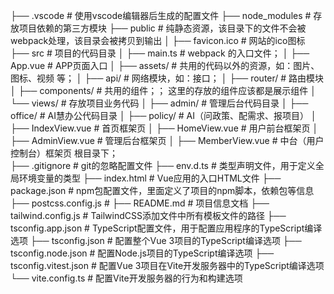 ├── .vscode                         # 使用vscode编辑器后生成的配置文件
├── node_modules             # 存放项目依赖的第三方模块
├── public                            # 纯静态资源，该目录下的文件不会被webpack处理，该目录会被拷贝到输出
│   ├── favicon.ico               # 网站的ico图标
├── src                                  # 项目的代码目录
│   ├── main.ts                     # webpack 的入口文件；
│   ├── App.vue                   # APP页面入口
│   ├── assets/                     # 共用的代码以外的资源，如：图片、图标、视频 等；
│   ├── api/                          # 网络模块，如：接口；
│   ├── router/                     # 路由模块
│   ├── components/          # 共用的组件；； 这里的存放的组件应该都是展示组件
│   └── views/                      # 存放项目业务代码
│       ├── admin/             # 管理后台代码目录
│       ├── office/            # AI慧办公代码目录
│       ├── policy/            # AI（问政策、配需求、报项目）
│       ├── IndexView.vue      # 首页框架页
│       ├── HomeView.vue       # 用户前台框架页
│       ├── AdminView.vue      # 管理后台框架页
│       ├── MemberView.vue     # 中台（用户控制台）框架页
根目录下；   
       ├── .gitignore               # git的忽略配置文件
       ├── env.d.ts                  # 类型声明文件，用于定义全局环境变量的类型
       ├── index.html              # Vue应用的入口HTML文件
       ├── package.json          # npm包配置文件，里面定义了项目的npm脚本，依赖包等信息
       ├── postcss.config.js     # 
       ├── README.md           # 项目信息文档
       ├── tailwind.config.js    # TailwindCSS添加文件中所有模板文件的路径
       ├── tsconfig.app.json    # TypeScript配置文件，用于配置应用程序的TypeScript编译选项
       ├── tsconfig.json           # 配置整个Vue 3项目的TypeScript编译选项
       ├── tsconfig.node.json  # 配置Node.js项目的TypeScript编译选项
       ├── tsconfig.vitest.json  # 配置Vue 3项目在Vite开发服务器中的TypeScript编译选项
       └── vite.config.ts           # 配置Vite开发服务器的行为和构建选项